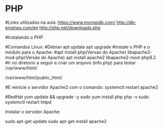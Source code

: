 # PHP
#Links utilizados na aula:
https://www.mongodb.com/
http://db-engines.com/en
http://php.net/downloads.php

#Instalando o PHP

#Comandos Linux:
#Debian
apt update
apt upgrade
#Instale o PHP e o módulo para o Apache:
#apt install php(Versao do Apache) libapache2-mod-php(Versão do Apache)
apt install apache2 libapache2-mod-php8.2
#Ir no diretorio a seguir e criar um arquivo (info.php) para testar
/var/www/html/
<?php phpinfo(); ?>
/var/www/html/public_html/
<?php phpinfo(); ?>

#E reinicie o servidor Apache2 com o comando:
systemctl restart apache2

#RedHat
yum update && upgrade -y
sudo yum install php
php -v
sudo systemctl restart httpd

Instalar o servidor Apache:

sudo apt-get update 
sudo apt-get install apache2







